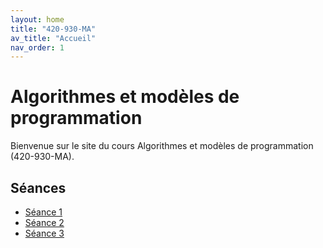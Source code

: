 ```yaml
---
layout: home
title: "420-930-MA"
av_title: "Accueil"
nav_order: 1
---
```


# Algorithmes et modèles de programmation

Bienvenue sur le site du cours Algorithmes et modèles de programmation (420-930-MA).

## Séances

- [Séance 1](seances/seance-1)
- [Séance 2](seances/seance-2)
- [Séance 3](seances/seance-3)
